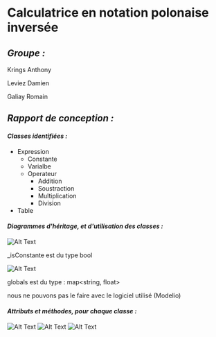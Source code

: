 # Calculatrice en notation polonaise inversée

## _Groupe :_

Krings Anthony 

Leviez Damien

Galiay Romain


## _Rapport de conception :_


#### __*Classes identifiées :*__

* Expression
  * Constante
  * Varialbe
  * Operateur
    * Addition
    * Soustraction
    * Multiplication
    * Division
* Table



#### __*Diagrammes d'héritage, et d'utilisation des classes :*__


![Alt Text](https://i.imgur.com/jDo6SNy.png)


_isConstante est du type bool


![Alt Text](https://i.imgur.com/QCVA20u.png)


globals est du type : map<string, float>


nous ne pouvons pas le faire avec le logiciel utilisé (Modelio)



#### __*Attributs et méthodes, pour chaque classe :*__


![Alt Text](https://i.imgur.com/d2PA1Qh.png)
![Alt Text](https://i.imgur.com/kwEP2U6.png)
![Alt Text](https://i.imgur.com/ZeoOcys.png)
